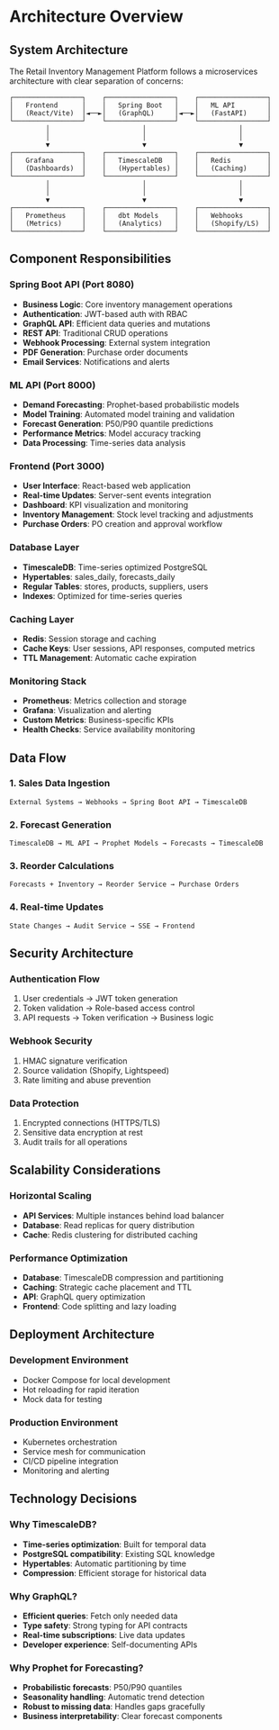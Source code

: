 # Architecture Overview

## System Architecture

The Retail Inventory Management Platform follows a microservices architecture with clear separation of concerns:

```
┌─────────────────┐    ┌─────────────────┐    ┌─────────────────┐
│   Frontend      │    │   Spring Boot   │    │   ML API        │
│   (React/Vite)  │◄──►│   (GraphQL)     │◄──►│   (FastAPI)     │
└─────────────────┘    └─────────────────┘    └─────────────────┘
         │                       │                       │
         │                       │                       │
         ▼                       ▼                       ▼
┌─────────────────┐    ┌─────────────────┐    ┌─────────────────┐
│   Grafana       │    │   TimescaleDB   │    │   Redis         │
│   (Dashboards)  │    │   (Hypertables) │    │   (Caching)     │
└─────────────────┘    └─────────────────┘    └─────────────────┘
         │                       │                       │
         │                       │                       │
         ▼                       ▼                       ▼
┌─────────────────┐    ┌─────────────────┐    ┌─────────────────┐
│   Prometheus    │    │   dbt Models    │    │   Webhooks      │
│   (Metrics)     │    │   (Analytics)   │    │   (Shopify/LS)  │
└─────────────────┘    └─────────────────┘    └─────────────────┘
```

## Component Responsibilities

### Spring Boot API (Port 8080)

- **Business Logic**: Core inventory management operations
- **Authentication**: JWT-based auth with RBAC
- **GraphQL API**: Efficient data queries and mutations
- **REST API**: Traditional CRUD operations
- **Webhook Processing**: External system integration
- **PDF Generation**: Purchase order documents
- **Email Services**: Notifications and alerts

### ML API (Port 8000)

- **Demand Forecasting**: Prophet-based probabilistic models
- **Model Training**: Automated model training and validation
- **Forecast Generation**: P50/P90 quantile predictions
- **Performance Metrics**: Model accuracy tracking
- **Data Processing**: Time-series data analysis

### Frontend (Port 3000)

- **User Interface**: React-based web application
- **Real-time Updates**: Server-sent events integration
- **Dashboard**: KPI visualization and monitoring
- **Inventory Management**: Stock level tracking and adjustments
- **Purchase Orders**: PO creation and approval workflow

### Database Layer

- **TimescaleDB**: Time-series optimized PostgreSQL
- **Hypertables**: sales_daily, forecasts_daily
- **Regular Tables**: stores, products, suppliers, users
- **Indexes**: Optimized for time-series queries

### Caching Layer

- **Redis**: Session storage and caching
- **Cache Keys**: User sessions, API responses, computed metrics
- **TTL Management**: Automatic cache expiration

### Monitoring Stack

- **Prometheus**: Metrics collection and storage
- **Grafana**: Visualization and alerting
- **Custom Metrics**: Business-specific KPIs
- **Health Checks**: Service availability monitoring

## Data Flow

### 1. Sales Data Ingestion

```
External Systems → Webhooks → Spring Boot API → TimescaleDB
```

### 2. Forecast Generation

```
TimescaleDB → ML API → Prophet Models → Forecasts → TimescaleDB
```

### 3. Reorder Calculations

```
Forecasts + Inventory → Reorder Service → Purchase Orders
```

### 4. Real-time Updates

```
State Changes → Audit Service → SSE → Frontend
```

## Security Architecture

### Authentication Flow

1. User credentials → JWT token generation
2. Token validation → Role-based access control
3. API requests → Token verification → Business logic

### Webhook Security

1. HMAC signature verification
2. Source validation (Shopify, Lightspeed)
3. Rate limiting and abuse prevention

### Data Protection

1. Encrypted connections (HTTPS/TLS)
2. Sensitive data encryption at rest
3. Audit trails for all operations

## Scalability Considerations

### Horizontal Scaling

- **API Services**: Multiple instances behind load balancer
- **Database**: Read replicas for query distribution
- **Cache**: Redis clustering for distributed caching

### Performance Optimization

- **Database**: TimescaleDB compression and partitioning
- **Caching**: Strategic cache placement and TTL
- **API**: GraphQL query optimization
- **Frontend**: Code splitting and lazy loading

## Deployment Architecture

### Development Environment

- Docker Compose for local development
- Hot reloading for rapid iteration
- Mock data for testing

### Production Environment

- Kubernetes orchestration
- Service mesh for communication
- CI/CD pipeline integration
- Monitoring and alerting

## Technology Decisions

### Why TimescaleDB?

- **Time-series optimization**: Built for temporal data
- **PostgreSQL compatibility**: Existing SQL knowledge
- **Hypertables**: Automatic partitioning by time
- **Compression**: Efficient storage for historical data

### Why GraphQL?

- **Efficient queries**: Fetch only needed data
- **Type safety**: Strong typing for API contracts
- **Real-time subscriptions**: Live data updates
- **Developer experience**: Self-documenting APIs

### Why Prophet for Forecasting?

- **Probabilistic forecasts**: P50/P90 quantiles
- **Seasonality handling**: Automatic trend detection
- **Robust to missing data**: Handles gaps gracefully
- **Business interpretability**: Clear forecast components
